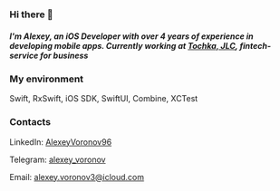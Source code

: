 ### Hi there 👋
##### I'm Alexey, an iOS Developer with over 4 years of experience in developing mobile apps. Currently working at [**Tochka, JLC**](https://www.tochka.com), fintech-service for business
### My environment
Swift, RxSwift, iOS SDK, SwiftUI, Combine, XCTest
###  Contacts
LinkedIn: [AlexeyVoronov96](https://www.linkedin.com/in/alexeyvoronov96)

Telegram: [alexey_voronov](https://t.me/alexey_voronov)

Email: alexey.voronov3@icloud.com
